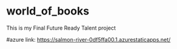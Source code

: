 # world_of_books

This is my Final Future Ready Talent project<br>

#azure link: https://salmon-river-0df5ffa00.1.azurestaticapps.net/
